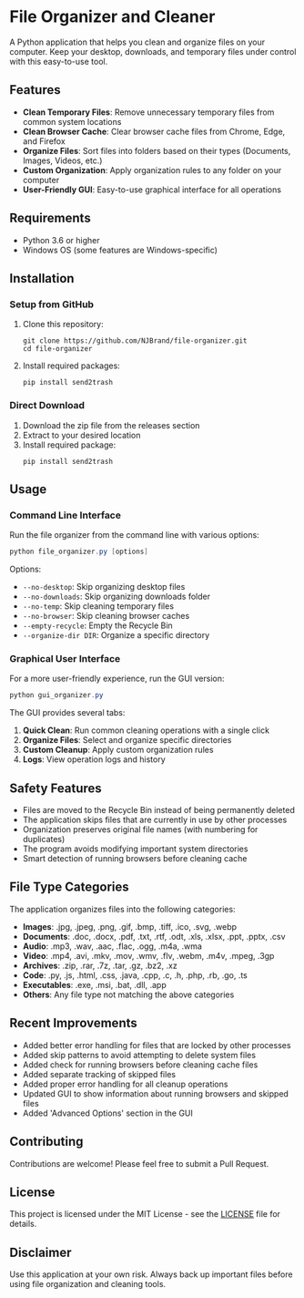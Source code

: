 # File Organizer and Cleaner

A Python application that helps you clean and organize files on your computer. Keep your desktop, downloads, and temporary files under control with this easy-to-use tool.

## Features

- **Clean Temporary Files**: Remove unnecessary temporary files from common system locations
- **Clean Browser Cache**: Clear browser cache files from Chrome, Edge, and Firefox
- **Organize Files**: Sort files into folders based on their types (Documents, Images, Videos, etc.)
- **Custom Organization**: Apply organization rules to any folder on your computer
- **User-Friendly GUI**: Easy-to-use graphical interface for all operations

## Requirements

- Python 3.6 or higher
- Windows OS (some features are Windows-specific)

## Installation

### Setup from GitHub

1. Clone this repository:
   ```
   git clone https://github.com/NJBrand/file-organizer.git
   cd file-organizer
   ```

2. Install required packages:
   ```
   pip install send2trash
   ```

### Direct Download

1. Download the zip file from the releases section
2. Extract to your desired location
3. Install required package:
   ```
   pip install send2trash
   ```

## Usage

### Command Line Interface

Run the file organizer from the command line with various options:

```powershell
python file_organizer.py [options]
```

Options:
- `--no-desktop`: Skip organizing desktop files
- `--no-downloads`: Skip organizing downloads folder
- `--no-temp`: Skip cleaning temporary files
- `--no-browser`: Skip cleaning browser caches
- `--empty-recycle`: Empty the Recycle Bin
- `--organize-dir DIR`: Organize a specific directory

### Graphical User Interface

For a more user-friendly experience, run the GUI version:

```powershell
python gui_organizer.py
```

The GUI provides several tabs:

1. **Quick Clean**: Run common cleaning operations with a single click
2. **Organize Files**: Select and organize specific directories
3. **Custom Cleanup**: Apply custom organization rules
4. **Logs**: View operation logs and history

## Safety Features

- Files are moved to the Recycle Bin instead of being permanently deleted
- The application skips files that are currently in use by other processes
- Organization preserves original file names (with numbering for duplicates)
- The program avoids modifying important system directories
- Smart detection of running browsers before cleaning cache

## File Type Categories

The application organizes files into the following categories:

- **Images**: .jpg, .jpeg, .png, .gif, .bmp, .tiff, .ico, .svg, .webp
- **Documents**: .doc, .docx, .pdf, .txt, .rtf, .odt, .xls, .xlsx, .ppt, .pptx, .csv
- **Audio**: .mp3, .wav, .aac, .flac, .ogg, .m4a, .wma
- **Video**: .mp4, .avi, .mkv, .mov, .wmv, .flv, .webm, .m4v, .mpeg, .3gp
- **Archives**: .zip, .rar, .7z, .tar, .gz, .bz2, .xz
- **Code**: .py, .js, .html, .css, .java, .cpp, .c, .h, .php, .rb, .go, .ts
- **Executables**: .exe, .msi, .bat, .dll, .app
- **Others**: Any file type not matching the above categories

## Recent Improvements

- Added better error handling for files that are locked by other processes
- Added skip patterns to avoid attempting to delete system files
- Added check for running browsers before cleaning cache files
- Added separate tracking of skipped files
- Added proper error handling for all cleanup operations
- Updated GUI to show information about running browsers and skipped files
- Added 'Advanced Options' section in the GUI

## Contributing

Contributions are welcome! Please feel free to submit a Pull Request.

## License

This project is licensed under the MIT License - see the [LICENSE](LICENSE) file for details.

## Disclaimer

Use this application at your own risk. Always back up important files before using file organization and cleaning tools.
